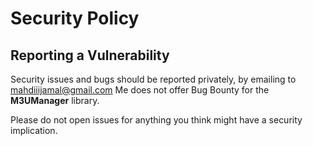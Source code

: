 # Security Policy

## Reporting a Vulnerability

Security issues and bugs should be reported privately, by emailing to mahdiiijamal@gmail.com
Me does not offer Bug Bounty for the **M3UManager** library.

Please do not open issues for anything you think might have a security implication.

